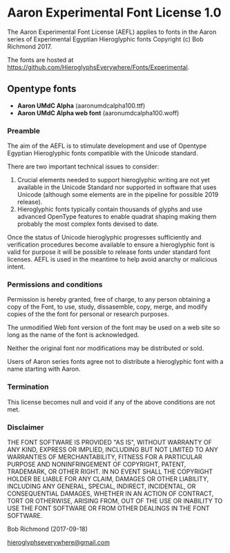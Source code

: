 # Aaron Experimental Font License 1.0

The Aaron Experimental Font License (AEFL) applies to fonts in the Aaron series of Experimental 
Egyptian Hieroglyphic fonts Copyright (c) Bob Richmond 2017.

The fonts are hosted at https://github.com/HieroglyphsEverywhere/Fonts/Experimental.


## Opentype fonts

  * **Aaron UMdC Alpha** (aaronumdcalpha100.ttf)
  * **Aaron UMdC Alpha web font** (aaronumdcalpha100.woff)

### Preamble

The aim of the AEFL is to stimulate development and use of
Opentype Egyptian Hieroglyphic fonts compatible with the Unicode standard.

There are two important technical issues to consider:

1. Crucial elements needed to support hieroglyphic writing are not yet available in the Unicode Standard nor supported in software that uses Unicode (although some elements are in the pipeline for possible 2019 release).
2. Hieroglyphic fonts typically contain thousands of glyphs and use advanced OpenType features to enable quadrat shaping making them probably the most complex fonts devised to date.

Once the status of Unicode hieroglyphic progresses sufficiently and
verification procedures become available to ensure a hieroglyphic
font is valid for purpose it will be possible to release fonts under 
standard font licenses. AEFL is used in the meantime to help avoid anarchy or malicious intent.

### Permissions and conditions

Permission is hereby granted, free of charge, to any person obtaining
a copy of the Font, to use, study, dissasemble, copy, merge, and modify copies of the
the font for personal or research purposes.

The unmodified Web font version of the font may be used on a web site so long as the name of the font is acknowledged.

Neither the original font nor modifications may be distributed or sold.

Users of Aaron series fonts agree not to distribute a hieroglyphic font with a name starting with Aaron.


### Termination

This license becomes null and void if any of the above conditions are
not met.

### Disclaimer
THE FONT SOFTWARE IS PROVIDED "AS IS", WITHOUT WARRANTY OF ANY KIND,
EXPRESS OR IMPLIED, INCLUDING BUT NOT LIMITED TO ANY WARRANTIES OF
MERCHANTABILITY, FITNESS FOR A PARTICULAR PURPOSE AND NONINFRINGEMENT
OF COPYRIGHT, PATENT, TRADEMARK, OR OTHER RIGHT. IN NO EVENT SHALL THE
COPYRIGHT HOLDER BE LIABLE FOR ANY CLAIM, DAMAGES OR OTHER LIABILITY,
INCLUDING ANY GENERAL, SPECIAL, INDIRECT, INCIDENTAL, OR CONSEQUENTIAL
DAMAGES, WHETHER IN AN ACTION OF CONTRACT, TORT OR OTHERWISE, ARISING
FROM, OUT OF THE USE OR INABILITY TO USE THE FONT SOFTWARE OR FROM
OTHER DEALINGS IN THE FONT SOFTWARE.


Bob Richmond (2017-09-18)

hieroglyphseverywhere@gmail.com



